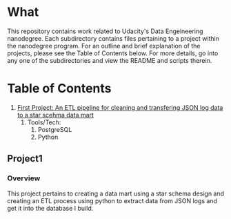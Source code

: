 # What
This repository contains work related to Udacity's Data Engeineering nanodegree. Each subdirectory contains files pertaining to a project within the nanodegree program. For an outline and brief explanation of the projects, please see the Table of Contents below. For more details, go into any one of the subdirectories and view the README and scripts therein.

# Table of Contents
1. [First Project: An ETL pipeline for cleaning and transfering JSON log data to a star scehma data mart](#project1)
    1. Tools/Tech:
        1. PostgreSQL
        2. Python

## Project1
### Overview
This project pertains to creating a data mart using a star schema design and creating an ETL process using python to extract data from JSON logs and get it into the database I build.
